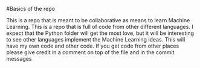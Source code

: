 #Basics of the repo

This is a repo that is meant to be collaborative as means to learn Machine Learning. This is a repo that
is full of code from other different languages. I expect that the Python folder will get the most love, but
it will be interesting to see other languages implement the Machine Learning ideas. This will have my own code
and other code.
If you get code from other places please give credit in a comment on top of the file and in the commit messages
